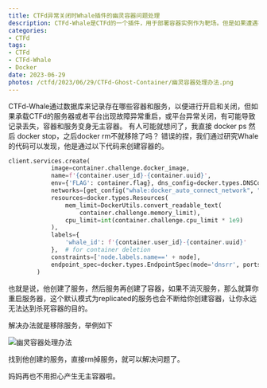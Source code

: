 ```yaml
---
title: CTFd异常关闭时Whale插件的幽灵容器问题处理
description: CTFd-Whale是CTFd的一个插件，用于部署容器实例作为靶场。但是如果遭遇不可抗力或平台异常重启，创建的容器可能无法管理一直重启，这里探讨一下这种容器的处理方式
categories:
- CTFd
tags:
- CTFd
- CTFd-Whale
- Docker
date: 2023-06-29
photos: /ctfd/2023/06/29/CTFd-Ghost-Container/幽灵容器处理办法.png
---
```

CTFd-Whale通过数据库来记录存在哪些容器和服务，以便进行开启和关闭，但如果承载CTFd的服务器或者平台出现故障异常重启，或平台异常关闭，有可能导致记录丢失，容器和服务变身无主容器。
有人可能就想问了，我直接 docker ps 然后 docker stop，之后docker rm不就移除了吗？
错误的捏，我们通过研究Whale的代码可以发现，他是通过以下代码来创建容器的。

```python
client.services.create(
            image=container.challenge.docker_image,
            name=f'{container.user_id}-{container.uuid}',
            env={'FLAG': container.flag}, dns_config=docker.types.DNSConfig(nameservers=dns),
            networks=[get_config("whale:docker_auto_connect_network", "ctfd_frp_containers")],
            resources=docker.types.Resources(
                mem_limit=DockerUtils.convert_readable_text(
                    container.challenge.memory_limit),
                cpu_limit=int(container.challenge.cpu_limit * 1e9)
            ),
            labels={
                'whale_id': f'{container.user_id}-{container.uuid}'
            },  # for container deletion
            constraints=['node.labels.name==' + node],
            endpoint_spec=docker.types.EndpointSpec(mode='dnsrr', ports={})
        )
```

也就是说，他创建了服务，然后服务再创建了容器，如果不消灭服务，那么就算你重启服务器，这个默认模式为replicated的服务也会不断给你创建容器，让你永远无法达到杀死容器的目的。

解决办法就是移除服务，举例如下

![幽灵容器处理办法](幽灵容器处理办法.png)

找到他创建的服务，直接rm掉服务，就可以解决问题了。

妈妈再也不用担心产生无主容器啦。
